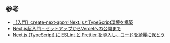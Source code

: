 ## 参考
* [【入門】create-next-appでNext.jsとTypeScript環境を構築](https://mo-gu-mo-gu.com/create-next-app-typescript/)
* [Next.js超入門 – セットアップからVercelへの公開まで](https://tomosta.jp/article/nextjs-basic/)
* [Next.js (TypeScript) に ESLint と Prettier を導入し、コードを綺麗に保とう](https://fwywd.com/tech/next-eslint-prettier)
